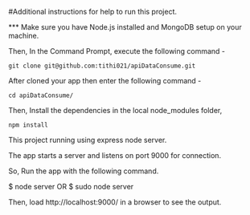 #Additional instructions for help to run this project.

*** Make sure you have Node.js installed and MongoDB setup on your machine.

Then, In the Command Prompt, execute the following command -

    git clone git@github.com:tithi021/apiDataConsume.git

After cloned your app then enter the following command -

    cd apiDataConsume/

Then, Install the dependencies in the local node_modules folder, 

    npm install
    
This project running using express node server.

The app starts a server and listens on port 9000 for connection.

So, Run the app with the following command.

$ node server OR $ sudo node server

Then, load http://localhost:9000/ in a browser to see the output.

